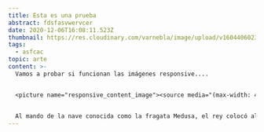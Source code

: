 ```yaml
---
title: Esta es una prueba
abstract: fdsfasvwervcer
date: 2020-12-06T16:08:11.523Z
thumbnail: https://res.cloudinary.com/varnebla/image/upload/v1604406023/Turquesa_Blanco_Collage_Mujer_Verano_Gu%C3%ADa_de_Estilo_ck2hcz.jpg
tags:
  - asfcac
topic: arte
content: >-
  Vamos a probar si funcionan las imágenes responsive....


  <picture name="responsive_content_image"><source media="(max-width: 400px)" srcset="https://res.cloudinary.com/varnebla/image/upload/c_fill,w_360/dpr_auto/v1605470456/HORIZONTAL_tsh8tk.jpg"><source media="(max-width: 639px)" srcset="https://res.cloudinary.com/varnebla/image/upload/c_fill,w_400/dpr_auto/v1605470456/HORIZONTAL_tsh8tk.jpg"><source media="(min-width: 640px)" srcset="https://res.cloudinary.com/varnebla/image/upload/c_fill,w_600/dpr_auto/v1605470456/HORIZONTAL_tsh8tk.jpg"><img src="https://res.cloudinary.com/varnebla/image/upload/c_fill,w_600/dpr_auto/v1605470456/HORIZONTAL_tsh8tk.jpg" alt="Este texto es alt" title="Este es el title"></picture><div align="center"><em>Este es el footer de la imagen</em></div>


  Al mando de la nave conocida como la fragata Medusa, el rey colocó al oficial de marina Chaumareys, quien cometió tal multitud de errores de navegación que acabó llevando a la embarcación, que ya no estaba en muy buen estado, a encallar. Una tormenta fue lo que acabó de dañar la nave y las casi 400 personas que iban a bordo empezaron a vivir una situación de gran estrés cuando comprobaron que no había suficientes botes salvavidas.
---
```

